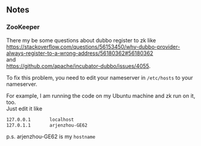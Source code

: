 ## Notes
### ZooKeeper

There my be some questions about dubbo register to zk like https://stackoverflow.com/questions/56153450/why-dubbo-provider-always-register-to-a-wrong-address/56180362#56180362  
and   
https://github.com/apache/incubator-dubbo/issues/4055.

To fix this problem, you need to edit your nameserver in  `/etc/hosts` to your nameserver.

For example, I am running the code on my Ubuntu machine and zk run on it, too.  
Just edit it like 

```bash
127.0.0.1       localhost
127.0.1.1       arjenzhou-GE62
```

p.s. arjenzhou-GE62 is my `hostname`